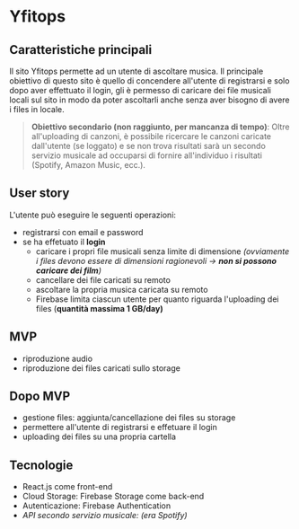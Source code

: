 # Yfitops

## Caratteristiche principali
Il sito Yfitops permette ad un utente di ascoltare musica. Il principale obiettivo di questo sito è quello di concendere all'utente di registrarsi
e solo dopo aver effettuato il login, gli è permesso di caricare dei file musicali locali sul sito in modo da poter ascoltarli anche senza aver bisogno di
avere i files in locale. 

>**Obiettivo secondario (non raggiunto, per mancanza di tempo)**: Oltre all'uploading di canzoni, è possibile ricercare le canzoni caricate dall'utente (se loggato) e se non trova risultati sarà un secondo servizio musicale ad occuparsi di fornire all'individuo i risultati (Spotify, Amazon Music, ecc.).


## User story
L'utente può eseguire le seguenti operazioni:
  * registrarsi con email e password
  * se ha effetuato il **login**
    * caricare i propri file musicali senza limite di dimensione *(ovviamente i files devono essere di dimensioni ragionevoli -> **non si possono caricare dei film**)*
    * cancellare dei file caricati su remoto
    * ascoltare la propria musica caricata su remoto
    * Firebase limita ciascun utente per quanto riguarda l'uploading dei files (**quantità massima 1 GB/day)**
  
## MVP
  * riproduzione audio
  * riproduzione dei files caricati sullo storage
## Dopo MVP
  * gestione files: aggiunta/cancellazione dei files su storage
  * permettere all'utente di registrarsi e effetuare il login
  * uploading dei files su una propria cartella

## Tecnologie
* React.js come front-end
* Cloud Storage: Firebase Storage come back-end 
* Autenticazione: Firebase Authentication
* *API secondo servizio musicale: (era Spotify)*
